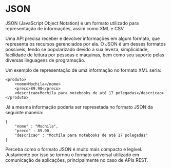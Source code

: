 # JSON

JSON (JavaScript Object Notation) é um formato utilizado para representação de informações, assim como XML e CSV.

Uma API precisa receber e devolver informações em algum formato, que representa os recursos gerenciados por ela. O JSON é um desses formatos possíveis, tendo se popularizado devido a sua leveza, simplicidade, facilidade de leitura por pessoas e máquinas, bem como seu suporte pelas diversas linguagens de programação.

Um exemplo de representação de uma informação no formato XML seria:
```
<produto>
    <nome>Mochila</nome>
    <preco>89.90</preco>
    <descricao>Mochila para notebooks de até 17 polegadas</descricao>
</produto>
```

Já a mesma informação poderia ser represetada no formato JSON da seguinte maneira:
```
{
    "nome" : "Mochila",
    "preco" : 89.90,
    "descricao" : "Mochila para notebooks de até 17 polegadas"
}
```

Perceba como o formato JSON é muito mais compacto e legível. Justamente por isso se tornou o formato universal utilizado em comunicação de aplicações, principalmente no caso de APIs REST.
